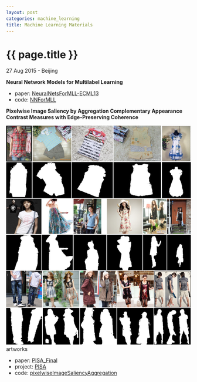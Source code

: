 ```yaml
---
layout: post
categories: machine_learning
title: Machine Learning Materials
---
```


{{ page.title }}
================

<p class="meta">27 Aug 2015 - Beijing</p>

**Neural Network Models for Multilabel Learning**

- paper: [NeuralNetsForMLL-ECML13](http://pan.baidu.com/s/1bnFdYFX)
- code: [NNForMLL](https://github.com/abhishek-kumar/NNForMLL)

**Pixelwise Image Saliency by Aggregation Complementary Appearance Contrast Measures with Edge-Preserving Coherence**

<div class="fig figcenter fighighlight">
  <img src="/assets/ml-materials/ImageAndMask.png">
  <div class="figcaption">artworks</div>
</div>

- paper: [PISA_Final](http://vision.sysu.edu.cn/project/PISA/PISA_Final.pdf)
- project: [PISA](http://vision.sysu.edu.cn/project/PISA/)
- code: [pixelwiseImageSaliencyAggregation](https://github.com/kezewang/pixelwiseImageSaliencyAggregation)
